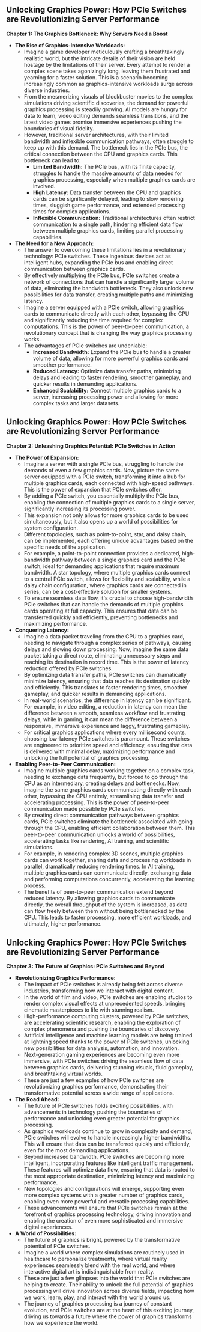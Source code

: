 ##  Unlocking Graphics Power: How PCIe Switches are Revolutionizing Server Performance

**Chapter 1: The Graphics Bottleneck: Why Servers Need a Boost**

* **The Rise of Graphics-Intensive Workloads:**  
    *  Imagine a game developer meticulously crafting a breathtakingly realistic world, but the intricate details of their vision are held hostage by the limitations of their server.  Every attempt to render a complex scene takes agonizingly long, leaving them frustrated and yearning for a faster solution. This is a scenario becoming increasingly common as graphics-intensive workloads surge across diverse industries. 
    *  From the mesmerizing visuals of blockbuster movies to the complex simulations driving scientific discoveries, the demand for powerful graphics processing is steadily growing.  AI models are hungry for data to learn, video editing demands seamless transitions, and the latest video games promise immersive experiences pushing the boundaries of visual fidelity.  
    *  However, traditional server architectures, with their limited bandwidth and inflexible communication pathways, often struggle to keep up with this demand. The bottleneck lies in the PCIe bus, the critical connection between the CPU and graphics cards. This bottleneck can lead to:
        *  **Limited Bandwidth:**  The PCIe bus, with its finite capacity, struggles to handle the massive amounts of data needed for graphics processing, especially when multiple graphics cards are involved.  
        *  **High Latency:**  Data transfer between the CPU and graphics cards can be significantly delayed, leading to slow rendering times, sluggish game performance, and extended processing times for complex applications. 
        *  **Inflexible Communication:**  Traditional architectures often restrict communication to a single path, hindering efficient data flow between multiple graphics cards, limiting parallel processing capabilities.
* **The Need for a New Approach:**
    *  The answer to overcoming these limitations lies in a revolutionary technology: PCIe switches.  These ingenious devices act as intelligent hubs, expanding the PCIe bus and enabling direct communication between graphics cards.  
    *  By effectively multiplying the PCIe bus, PCIe switches create a network of connections that can handle a significantly larger volume of data, eliminating the bandwidth bottleneck.  They also unlock new possibilities for data transfer, creating multiple paths and minimizing latency.  
    *  Imagine a server equipped with a PCIe switch, allowing graphics cards to communicate directly with each other, bypassing the CPU and significantly reducing the time required for complex computations.  This is the power of peer-to-peer communication, a revolutionary concept that is changing the way graphics processing works.
    *  The advantages of PCIe switches are undeniable:  
        *  **Increased Bandwidth:**  Expand the PCIe bus to handle a greater volume of data, allowing for more powerful graphics cards and smoother performance.
        *  **Reduced Latency:**  Optimize data transfer paths, minimizing delays and leading to faster rendering, smoother gameplay, and quicker results in demanding applications.
        *  **Enhanced Scalability:**  Connect multiple graphics cards to a server, increasing processing power and allowing for more complex tasks and larger datasets.



##  Unlocking Graphics Power: How PCIe Switches are Revolutionizing Server Performance

**Chapter 2: Unleashing Graphics Potential: PCIe Switches in Action**

* **The Power of Expansion:**
    *  Imagine a server with a single PCIe bus, struggling to handle the demands of even a few graphics cards. Now, picture the same server equipped with a PCIe switch, transforming it into a hub for multiple graphics cards, each connected with high-speed pathways.  This is the power of expansion that PCIe switches offer. 
    *  By adding a PCIe switch, you essentially multiply the PCIe bus, enabling the connection of multiple graphics cards to a single server, significantly increasing its processing power.  
    *  This expansion not only allows for more graphics cards to be used simultaneously, but it also opens up a world of possibilities for system configuration.  
    *  Different topologies, such as point-to-point, star, and daisy chain, can be implemented, each offering unique advantages based on the specific needs of the application.  
    *  For example, a point-to-point connection provides a dedicated, high-bandwidth pathway between a single graphics card and the PCIe switch, ideal for demanding applications that require maximum bandwidth. A star topology, where multiple graphics cards connect to a central PCIe switch, allows for flexibility and scalability, while a daisy chain configuration, where graphics cards are connected in series, can be a cost-effective solution for smaller systems.
    *  To ensure seamless data flow, it's crucial to choose high-bandwidth PCIe switches that can handle the demands of multiple graphics cards operating at full capacity.  This ensures that data can be transferred quickly and efficiently, preventing bottlenecks and maximizing performance.
* **Conquering Latency:**
    *  Imagine a data packet traveling from the CPU to a graphics card, needing to navigate through a complex series of pathways, causing delays and slowing down processing. Now, imagine the same data packet taking a direct route, eliminating unnecessary steps and reaching its destination in record time. This is the power of latency reduction offered by PCIe switches. 
    *  By optimizing data transfer paths, PCIe switches can dramatically minimize latency, ensuring that data reaches its destination quickly and efficiently.  This translates to faster rendering times, smoother gameplay, and quicker results in demanding applications.
    *  In real-world scenarios, the difference in latency can be significant. For example, in video editing, a reduction in latency can mean the difference between a smooth, seamless workflow and frustrating delays, while in gaming, it can mean the difference between a responsive, immersive experience and laggy, frustrating gameplay.
    *  For critical graphics applications where every millisecond counts, choosing low-latency PCIe switches is paramount. These switches are engineered to prioritize speed and efficiency, ensuring that data is delivered with minimal delay, maximizing performance and unlocking the full potential of graphics processing. 
* **Enabling Peer-to-Peer Communication:**
    *  Imagine multiple graphics cards working together on a complex task, needing to exchange data frequently, but forced to go through the CPU as an intermediary, creating delays and bottlenecks. Now, imagine the same graphics cards communicating directly with each other, bypassing the CPU entirely, streamlining data transfer and accelerating processing. This is the power of peer-to-peer communication made possible by PCIe switches. 
    *  By creating direct communication pathways between graphics cards, PCIe switches eliminate the bottleneck associated with going through the CPU, enabling efficient collaboration between them.  This peer-to-peer communication unlocks a world of possibilities, accelerating tasks like rendering, AI training, and scientific simulations. 
    *  For example, in rendering complex 3D scenes, multiple graphics cards can work together, sharing data and processing workloads in parallel, dramatically reducing rendering times. In AI training, multiple graphics cards can communicate directly, exchanging data and performing computations concurrently, accelerating the learning process.
    *  The benefits of peer-to-peer communication extend beyond reduced latency. By allowing graphics cards to communicate directly, the overall throughput of the system is increased, as data can flow freely between them without being bottlenecked by the CPU. This leads to faster processing, more efficient workloads, and ultimately, higher performance. 



##  Unlocking Graphics Power: How PCIe Switches are Revolutionizing Server Performance

**Chapter 3: The Future of Graphics: PCIe Switches and Beyond**

* **Revolutionizing Graphics Performance:**
    *  The impact of PCIe switches is already being felt across diverse industries, transforming how we interact with digital content.  
    *  In the world of film and video, PCIe switches are enabling studios to render complex visual effects at unprecedented speeds, bringing cinematic masterpieces to life with stunning realism. 
    *  High-performance computing clusters, powered by PCIe switches, are accelerating scientific research, enabling the exploration of complex phenomena and pushing the boundaries of discovery. 
    *  Artificial intelligence and machine learning models are being trained at lightning speed thanks to the power of PCIe switches, unlocking new possibilities for data analysis, automation, and innovation. 
    *  Next-generation gaming experiences are becoming even more immersive, with PCIe switches driving the seamless flow of data between graphics cards, delivering stunning visuals, fluid gameplay, and breathtaking virtual worlds.
    *  These are just a few examples of how PCIe switches are revolutionizing graphics performance,  demonstrating their transformative potential across a wide range of applications.
* **The Road Ahead:**
    *  The future of PCIe switches holds exciting possibilities, with advancements in technology pushing the boundaries of performance and unlocking even greater potential for graphics processing.  
    *  As graphics workloads continue to grow in complexity and demand, PCIe switches will evolve to handle increasingly higher bandwidths.  This will ensure that data can be transferred quickly and efficiently, even for the most demanding applications. 
    *  Beyond increased bandwidth, PCIe switches are becoming more intelligent, incorporating features like intelligent traffic management.  These features will optimize data flow, ensuring that data is routed to the most appropriate destination, minimizing latency and maximizing performance.  
    *  New topologies and configurations will emerge, supporting even more complex systems with a greater number of graphics cards, enabling even more powerful and versatile processing capabilities.  
    *  These advancements will ensure that PCIe switches remain at the forefront of graphics processing technology, driving innovation and enabling the creation of even more sophisticated and immersive digital experiences.
* **A World of Possibilities:**
    *  The future of graphics is bright, powered by the transformative potential of PCIe switches.  
    *  Imagine a world where complex simulations are routinely used in healthcare to personalize treatments, where virtual reality experiences seamlessly blend with the real world, and where interactive digital art is indistinguishable from reality. 
    *  These are just a few glimpses into the world that PCIe switches are helping to create.  Their ability to unlock the full potential of graphics processing will drive innovation across diverse fields, impacting how we work, learn, play, and interact with the world around us.
    *  The journey of graphics processing is a journey of constant evolution, and PCIe switches are at the heart of this exciting journey,  driving us towards a future where the power of graphics transforms how we experience the world. 
